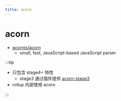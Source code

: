 ```yaml
---
title: acorn
---
```


# acorn

- [acornjs/acorn](https://github.com/acornjs/acorn)
  - small, fast, JavaScript-based JavaScript parser

:::tip

- 只包含 stage4+ 特性
  - stage3 通过插件提供 [acorn-stage3](https://github.com/acornjs/acorn-stage3)
- rollup 内部使用 acorn

:::

